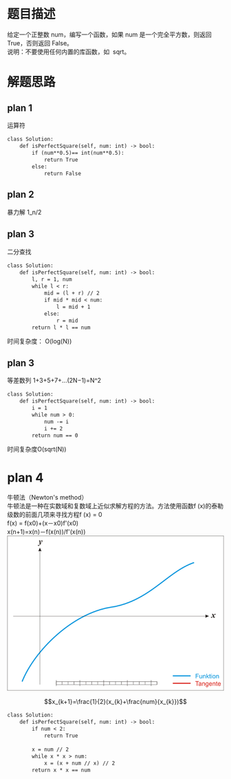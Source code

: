 # 题目描述
给定一个正整数 num，编写一个函数，如果 num 是一个完全平方数，则返回 True，否则返回 False。  
说明：不要使用任何内置的库函数，如  sqrt。


# 解题思路

## plan 1
运算符
```
class Solution:
    def isPerfectSquare(self, num: int) -> bool:
        if (num**0.5)== int(num**0.5):
            return True
        else:
            return False
```

 ## plan 2
 暴力解 1_n/2

## plan 3
二分查找
```
class Solution:
    def isPerfectSquare(self, num: int) -> bool:
        l, r = 1, num
        while l < r:
            mid = (l + r) // 2
            if mid * mid < num:
                l = mid + 1
            else:
                r = mid
        return l * l == num
```
时间复杂度： O(log(N))

## plan 3
等差数列
1+3+5+7+...(2N−1)=N^2
```
class Solution:
    def isPerfectSquare(self, num: int) -> bool:
        i = 1
        while num > 0:
            num -= i
            i += 2
        return num == 0
```
时间复杂度O(sqrt(N))

# plan 4
牛顿法（Newton's method）  
牛顿法是一种在实数域和复数域上近似求解方程的方法。方法使用函数f (x)的泰勒级数的前面几项来寻找方程f (x) = 0  
f(x) = f(x0)+(x－x0)f'(x0)  
x(n+1)=x(n)－f(x(n))/f'(x(n))
![permutation](../resourses/1512805360_693.gif)  

$$x_{k+1}=\frac{1}{2}(x_{k}+\frac{num}{x_{k}})$$
```
class Solution:
    def isPerfectSquare(self, num: int) -> bool:
        if num < 2:
            return True

        x = num // 2
        while x * x > num:
            x = (x + num // x) // 2
        return x * x == num

```
